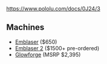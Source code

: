 https://www.pololu.com/docs/0J24/3

Machines
--------

* [Emblaser](https://darklylabs.com/emblaser-1/) ($650)
* [Emblaser 2](https://darklylabs.com/emblaser2/) ($1500+ pre-ordered)
* [Glowforge](https://glowforge.com/) (MSRP $2,395)

